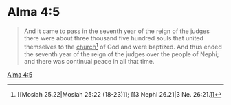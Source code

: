 # Alma 4:5

> And it came to pass in the seventh year of the reign of the judges there were about three thousand five hundred souls that united themselves to the <u>church</u>[^a] of God and were baptized. And thus ended the seventh year of the reign of the judges over the people of Nephi; and there was continual peace in all that time.

[Alma 4:5](https://www.churchofjesuschrist.org/study/scriptures/bofm/alma/4?lang=eng&id=p5#p5)


[^a]: [[Mosiah 25.22|Mosiah 25:22 (18-23)]]; [[3 Nephi 26.21|3 Ne. 26:21.]]
